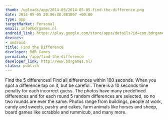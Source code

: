 ```yaml
--- 
thumb: /uploads/app/2014-05/2014-05-05-find-the-difference.png
date: 2014-05-05 20:56:38.081897 +00:00
type: app
targetMarket: Personal
email: info@bdrgames.nl
android_link: https://play.google.com/store/apps/details?id=com.bdrgames.finddifferences.ads
devices: 
- android
title: Find the Difference
developer: BdR Games
permalink: /app/find-the-difference
developer_link: http://www.bdrgames.nl/
status: publish
---
```


Find the 5 differences! Find all differences within 100 seconds. When you spot a difference tap on it, but be careful.. There is a 10 seconds time penalty for each incorrect guess.
The photos have many predefined differences and for each round 5 random differences are selected, so no two rounds are ever the same.
Photos range from buildings, people at work, candy and sweets, pastry and cakes, farm animals like horses and sheep, board games like scrabble and rummicub, and many more.

